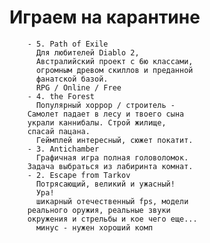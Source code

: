 # Играем на карантине
		- 5. Path of Exile
		  Для любителей Diablo 2,
		  Австралийский проект с 6ю классами, 
		  огромным древом скиллов и преданной 
		  фанатской базой.
		  RPG / Online / Free
		- 4. the Forest
		  Популярный хоррор / строитель -
		Самолет падает в лесу и твоего сына
		украли каннибалы. Строй жилище,
		спасай пацана.
		  Геймплей интересный, сюжет покатит.
		- 3. Antichamber 
		  Графичная игра полная головоломок.
		Задача выбраться из лабиринта комнат.
		- 2. Escape from Tarkov 
		  Потрясающий, великий и ужасный!
		  Ура!
		  шикарный отечественный fps, модели
		реального оружия, реальные звуки
		окружения и стрельбы и кое чего еще...
		  минус - нужен хороший комп